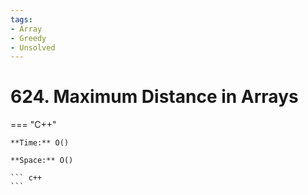 ```yaml
---
tags:
- Array
- Greedy
- Unsolved
---
```



# 624. Maximum Distance in Arrays

=== "C++"

    **Time:** O()

    **Space:** O()

    ``` c++
    ```